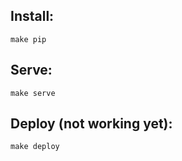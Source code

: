 
## Install:

    make pip

## Serve:

    make serve

## Deploy (not working yet):

    make deploy
